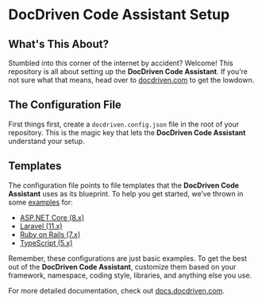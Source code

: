 # DocDriven Code Assistant Setup

## What's This About?
Stumbled into this corner of the internet by accident? Welcome! This repository is all about setting up the **DocDriven Code Assistant**. If you’re not sure what that means, head over to [docdriven.com](https://docdriven.com) to get the lowdown.

## The Configuration File
First things first, create a `docdriven.config.json` file in the root of your repository. This is the magic key that lets the **DocDriven Code Assistant** understand your setup.


## Templates
The configuration file points to file templates that the **DocDriven Code Assistant** uses as its blueprint. To help you get started, we’ve thrown in some [examples](examples) for:

- [ASP.NET Core (8.x)](examples/dotnet)
- [Laravel (11.x)](examples/laravel)
- [Ruby on Rails (7.x)](examples/rails)
- [TypeScript (5.x)](examples/typescript)

Remember, these configurations are just basic examples. To get the best out of the **DocDriven Code Assistant**, customize them based on your framework, namespace, coding style, libraries, and anything else you use.

For more detailed documentation, check out [docs.docdriven.com](https://docdriven.com).